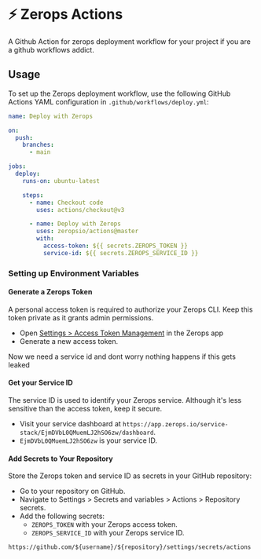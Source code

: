 # ⚡️ Zerops Actions

A Github Action for zerops deployment workflow for your project if you are a github workflows addict.

## Usage
To set up the Zerops deployment workflow, use the following GitHub Actions YAML configuration in `.github/workflows/deploy.yml`:

```yml
name: Deploy with Zerops

on:
  push:
    branches:
      - main

jobs:
  deploy:
    runs-on: ubuntu-latest

    steps:
      - name: Checkout code
        uses: actions/checkout@v3

      - name: Deploy with Zerops
        uses: zeropsio/actions@master
        with:
          access-token: ${{ secrets.ZEROPS_TOKEN }}
          service-id: ${{ secrets.ZEROPS_SERVICE_ID }}
```

### Setting up Environment Variables

#### Generate a Zerops Token

A personal access token is required to authorize your Zerops CLI. Keep this token private as it grants admin permissions.

- Open [Settings > Access Token Management](https://app.zerops.io/settings/token-management) in the Zerops app
- Generate a new access token.

Now we need a service id and dont worry nothing happens if this gets leaked

#### Get your Service ID

The service ID is used to identify your Zerops service. Although it's less sensitive than the access token, keep it secure.

- Visit your service dashboard at `https://app.zerops.io/service-stack/EjmDVbL0QMuemLJ2hSO6zw/dashboard`.
- `EjmDVbL0QMuemLJ2hSO6zw` is your service ID.

#### Add Secrets to Your Repository

Store the Zerops token and service ID as secrets in your GitHub repository:

- Go to your repository on GitHub.
- Navigate to Settings > Secrets and variables > Actions > Repository secrets.
- Add the following secrets:
  - `ZEROPS_TOKEN` with your Zerops access token.
  - `ZEROPS_SERVICE_ID` with your Zerops service ID.

`https://github.com/${username}/${repository}/settings/secrets/actions`
